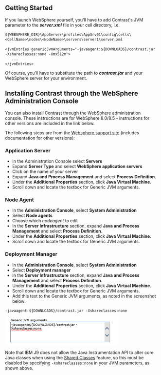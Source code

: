 <!--
title: "Installing Contrast on WebSphere"
description: "JBoss5 and higher agent installation process using Windows or startup script"
tags: "java agent installation websphere IBM"
-->


## Getting Started
If you launch WebSphere yourself, you'll have to add Contrast's JVM parameter to the ***server.xml*** file in your cell directory, i.e. 

```
${WEBSPHERE_DIR}\AppServer\profiles\AppSrv01\config\cells\<CellName>\nodes\<NodeName>\servers\server1\server.xml

<jvmEntries genericJvmArguments="-javaagent:${DOWNLOADS}/contrast.jar -Xshareclasses:none -Xmx512m">
   ...
</jvmEntries>
```

Of course, you'll have to substitute the path to ***contrast.jar*** and your WebSphere server for your environment.

## Installing Contrast through the WebSphere Administration Console
You can also install Contrast through the WebSphere administration console. These instructions are for WebSphere 8.0/8.5 - instructions for other versions are included in the link below.

The following steps are from the [Websphere support site](http://www-01.ibm.com/support/docview.wss?uid=swg21417365) (includes documentation for other versions):

### Application Server
* In the Administration Console select **Servers**
* Expand **Server Type** and select **WebSphere application servers**
* Click on the name of your server
* Expand **Java and Process Management** and select **Process Definition**.
* Under the **Additional Properties** section, click **Java Virtual Machine**.
* Scroll down and locate the textbox for Generic JVM arguments.

### Node Agent
* In the **Administration Console**, select **System Administration**
* Select **Node agents**
* Choose which *nodeagent* to edit
* In the **Server Infrastructure** section, expand **Java and Process Management** and select **Process Definition**.
* Under the **Additional Properties** section, click **Java Virtual Machine**.
* Scroll down and locate the textbox for Generic JVM arguments.

### Deployment Manager
* In the **Administration Console**, select **System Administration**
* Select **Deployment manager**
* In the **Server Infrastructure** section, expand **Java and Process Management** and select **Process Definition**.
* Under the **Additional Properties** section, click **Java Virtual Machine**.
* Scroll down and locate the textbox for Generic JVM arguments.
* Add this text to the Generic JVM arguments, as noted in the screenshot below: 

````
-javaagent:${DOWNLOADS}/contrast.jar -Xshareclasses:none
````

<a href="assets/images/KB2-e01.png" rel="lightbox" title="Generic JVM Arguments"><img class="thumbnail" src="assets/images/KB2-e01.png"/></a>

Note that IBM J9 does not allow the Java Instrumentation API to alter core Java classes when using the [Shared Classes](http://www.ibm.com/developerworks/library/j-ibmjava4/index.html) feature, so this must be disabled by specifying ```-Xshareclasses:none``` in your JVM parameters, as shown above.

